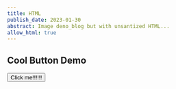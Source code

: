 ```yaml
---
title: HTML
publish_date: 2023-01-30
abstract: Image deno_blog but with unsantized HTML...
allow_html: true
---
```


## Cool Button Demo

<button onclick="alert('hi!')">Click me!!!!!!</button>
